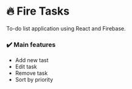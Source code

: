 # :fire: Fire Tasks
To-do list application using React and Firebase.

### ✔️ Main features

- Add new tast
- Edit task
- Remove task
- Sort by priority
